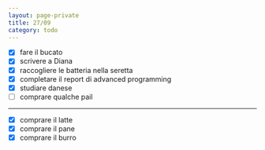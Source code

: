 ```yaml
--- 
layout: page-private
title: 27/09
category: todo
---
```


- [x] fare il bucato
- [x] scrivere a Diana
- [x] raccogliere le batteria nella seretta
- [x] completare il report di advanced programming
- [x] studiare danese
- [ ] comprare qualche pail
---
- [x] comprare il latte
- [x] comprare il pane
- [x] comprare il burro
